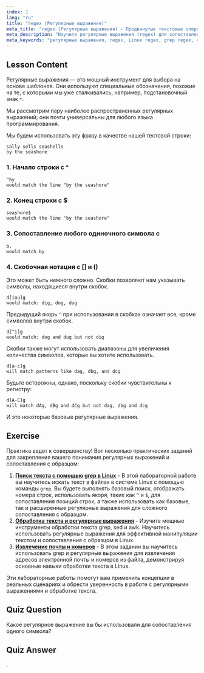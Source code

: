 ```yaml
---
index: 1
lang: "ru"
title: "regex (Регулярные выражения)"
meta_title: "regex (Регулярные выражения) - Продвинутые текстовые операции"
meta_description: "Изучите регулярные выражения (regex) для сопоставления с образцом в Linux. Поймите синтаксис regex, такой как ^, $, ., и [], для манипуляции текстом. Улучшите свои навыки работы с grep!"
meta_keywords: "регулярные выражения, regex, Linux regex, grep regex, сопоставление с образцом, учебник по regex, команды Linux, для начинающих"
---
```


## Lesson Content

Регулярные выражения — это мощный инструмент для выбора на основе шаблонов. Они используют специальные обозначения, похожие на те, с которыми мы уже сталкивались, например, подстановочный знак `*`.

Мы рассмотрим пару наиболее распространенных регулярных выражений; они почти универсальны для любого языка программирования.

Мы будем использовать эту фразу в качестве нашей тестовой строки:

```plaintext
sally sells seashells
by the seashore
```

### 1. Начало строки с ^

```plaintext
^by
would match the line "by the seashore"
```

### 2. Конец строки с $

```plaintext
seashore$
would match the line "by the seashore"
```

### 3. Сопоставление любого одиночного символа с

```plaintext
b.
would match by
```

### 4. Скобочная нотация с [] и ()

Это может быть немного сложно. Скобки позволяют нам указывать символы, находящиеся внутри скобок.

```plaintext
d[iou]g
would match: dig, dog, dug
```

Предыдущий якорь `^` при использовании в скобках означает все, кроме символов внутри скобок.

```plaintext
d[^i]g
would match: dog and dug but not dig
```

Скобки также могут использовать диапазоны для увеличения количества символов, которые вы хотите использовать.

```plaintext
d[a-c]g
will match patterns like dag, dbg, and dcg
```

Будьте осторожны, однако, поскольку скобки чувствительны к регистру:

```plaintext
d[A-C]g
will match dAg, dBg and dCg but not dag, dbg and dcg
```

И это некоторые базовые регулярные выражения.

## Exercise

Практика ведет к совершенству! Вот несколько практических заданий для закрепления вашего понимания регулярных выражений и сопоставления с образцом:

1. **[Поиск текста с помощью grep в Linux](https://labex.io/ru/labs/comptia-search-text-with-grep-in-linux-590841)** - В этой лабораторной работе вы научитесь искать текст в файлах в системе Linux с помощью команды `grep`. Вы будете выполнять базовый поиск, отображать номера строк, использовать якоря, такие как `^` и `$`, для сопоставления позиций строк, а также использовать как базовые, так и расширенные регулярные выражения для сложного сопоставления с образцом.
2. **[Обработка текста и регулярные выражения](https://labex.io/ru/labs/linux-text-processing-and-regular-expressions-18003)** - Изучите мощные инструменты обработки текста grep, sed и awk. Научитесь использовать регулярные выражения для эффективной манипуляции текстом и сопоставления с образцом в Linux.
3. **[Извлечение почты и номеров](https://labex.io/ru/labs/linux-extracting-mails-and-numbers-17991)** - В этом задании вы научитесь использовать grep и регулярные выражения для извлечения адресов электронной почты и номеров из файла, демонстрируя основные навыки обработки текста в Linux.

Эти лабораторные работы помогут вам применить концепции в реальных сценариях и обрести уверенность в работе с регулярными выражениями и обработке текста.

## Quiz Question

Какое регулярное выражение вы бы использовали для сопоставления одного символа?

## Quiz Answer

.
